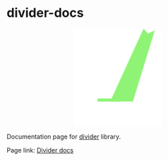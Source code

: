 # divider-docs

<p align="center">
    <img src="https://raw.githubusercontent.com/nyaomaru/divider/main/logo.svg" width="200px" align="center" alt="Divider logo" />
</p>

Documentation page for [divider](https://github.com/nyaomaru/divider) library.

Page link: [Divider docs](https://divider-docs.vercel.app/)
